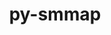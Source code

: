 ---
title: "py-smmap"
layout: cache
categories: [package, v0.18.1]
meta: {"versions": ["3.0.4"], "compilers": ["gcc@=7.3.1"], "oss": ["amzn2"], "platforms": ["linux"], "targets": ["aarch64", "graviton2", "x86_64_v3", "x86_64_v4"], "stacks": ["aws-isc", "aws-isc-aarch64", "root"], "num_specs": 4, "num_specs_by_stack": {"aws-isc-aarch64": 2, "root": 4, "aws-isc": 2}}
spec_details: [{"hash": "3qjpkmzbzidlrp2gihai37j2uhaf73hf", "compiler": "gcc@=7.3.1", "versions": ["3.0.4"], "os": "amzn2", "platform": "linux", "target": "aarch64", "variants": [], "stacks": ["aws-isc-aarch64", "root"], "size": "-", "tarball": "https://binaries.spack.io/releases/v0.18.1/build_cache/linux-amzn2-aarch64/gcc-7.3.1/py-smmap-3.0.4/linux-amzn2-aarch64-gcc-7.3.1-py-smmap-3.0.4-3qjpkmzbzidlrp2gihai37j2uhaf73hf.spack"}, {"hash": "i4fd6q7vhkwbozfol7cg2chcy74sumw4", "compiler": "gcc@=7.3.1", "versions": ["3.0.4"], "os": "amzn2", "platform": "linux", "target": "graviton2", "variants": [], "stacks": ["aws-isc-aarch64", "root"], "size": "-", "tarball": "https://binaries.spack.io/releases/v0.18.1/build_cache/linux-amzn2-graviton2/gcc-7.3.1/py-smmap-3.0.4/linux-amzn2-graviton2-gcc-7.3.1-py-smmap-3.0.4-i4fd6q7vhkwbozfol7cg2chcy74sumw4.spack"}, {"hash": "v65aobp3p2fzoiv3xwtyimey2ve7a6kh", "compiler": "gcc@=7.3.1", "versions": ["3.0.4"], "os": "amzn2", "platform": "linux", "target": "x86_64_v3", "variants": [], "stacks": ["aws-isc", "root"], "size": "-", "tarball": "https://binaries.spack.io/releases/v0.18.1/build_cache/linux-amzn2-x86_64_v3/gcc-7.3.1/py-smmap-3.0.4/linux-amzn2-x86_64_v3-gcc-7.3.1-py-smmap-3.0.4-v65aobp3p2fzoiv3xwtyimey2ve7a6kh.spack"}, {"hash": "cpwkfl33q6332f5sqkfu4ofiqdmajifc", "compiler": "gcc@=7.3.1", "versions": ["3.0.4"], "os": "amzn2", "platform": "linux", "target": "x86_64_v4", "variants": [], "stacks": ["aws-isc", "root"], "size": "-", "tarball": "https://binaries.spack.io/releases/v0.18.1/build_cache/linux-amzn2-x86_64_v4/gcc-7.3.1/py-smmap-3.0.4/linux-amzn2-x86_64_v4-gcc-7.3.1-py-smmap-3.0.4-cpwkfl33q6332f5sqkfu4ofiqdmajifc.spack"}]
---